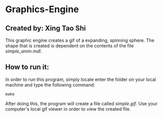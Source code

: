 # Graphics-Engine

## Created by: Xing Tao Shi

This graphic engine creates a gif of a expanding, spinning sphere. The shape that is created is dependent on the contents of the file *simple_anim.mdl*.

## How to run it:

In order to run this program, simply locate enter the folder on your local machine and type the following command:

```
make
```

After doing this, the program will create a file called *simple.gif*. Use your computer's local gif viewer in order to view the created file.
